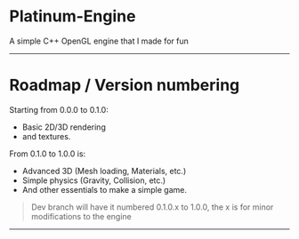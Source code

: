 # Platinum-Engine
 A simple C++ OpenGL engine that I made for fun

---

# Roadmap / Version numbering

Starting from 0.0.0 to 0.1.0:

- Basic 2D/3D rendering
- and textures.

From 0.1.0 to 1.0.0 is:

- Advanced 3D (Mesh loading, Materials, etc.)
- Simple physics (Gravity, Collision, etc.)
- And other essentials to make a simple game.

> Dev branch will have it numbered 0.1.0.x to 1.0.0, the x is for minor modifications to the engine

---